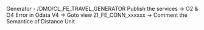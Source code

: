 Generator - /DMO/CL_FE_TRAVEL_GENERATOR
Publish the services -> O2 & O4 
  Error in Odata V4 -> Goto view ZI_FE_CONN_xxxxxx -> Comment the Semantice of Distance Unit
